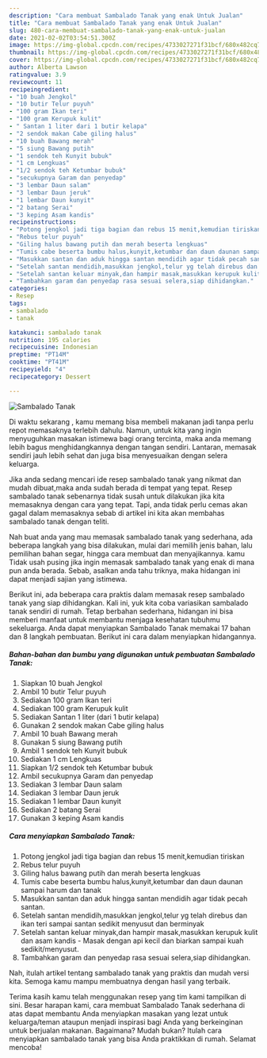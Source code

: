 ```yaml
---
description: "Cara membuat Sambalado Tanak yang enak Untuk Jualan"
title: "Cara membuat Sambalado Tanak yang enak Untuk Jualan"
slug: 480-cara-membuat-sambalado-tanak-yang-enak-untuk-jualan
date: 2021-02-02T03:54:51.300Z
image: https://img-global.cpcdn.com/recipes/4733027271f31bcf/680x482cq70/sambalado-tanak-foto-resep-utama.jpg
thumbnail: https://img-global.cpcdn.com/recipes/4733027271f31bcf/680x482cq70/sambalado-tanak-foto-resep-utama.jpg
cover: https://img-global.cpcdn.com/recipes/4733027271f31bcf/680x482cq70/sambalado-tanak-foto-resep-utama.jpg
author: Alberta Lawson
ratingvalue: 3.9
reviewcount: 11
recipeingredient:
- "10 buah Jengkol"
- "10 butir Telur puyuh"
- "100 gram Ikan teri"
- "100 gram Kerupuk kulit"
- " Santan 1 liter dari 1 butir kelapa"
- "2 sendok makan Cabe giling halus"
- "10 buah Bawang merah"
- "5 siung Bawang putih"
- "1 sendok teh Kunyit bubuk"
- "1 cm Lengkuas"
- "1/2 sendok teh Ketumbar bubuk"
- "secukupnya Garam dan penyedap"
- "3 lembar Daun salam"
- "3 lembar Daun jeruk"
- "1 lembar Daun kunyit"
- "2 batang Serai"
- "3 keping Asam kandis"
recipeinstructions:
- "Potong jengkol jadi tiga bagian dan rebus 15 menit,kemudian tiriskan"
- "Rebus telur puyuh"
- "Giling halus bawang putih dan merah beserta lengkuas"
- "Tumis cabe beserta bumbu halus,kunyit,ketumbar dan daun daunan sampai harum dan tanak"
- "Masukkan santan dan aduk hingga santan mendidih agar tidak pecah santan."
- "Setelah santan mendidih,masukkan jengkol,telur yg telah direbus dan ikan teri sampai santan sedikit menyusut dan berminyak"
- "Setelah santan keluar minyak,dan hampir masak,masukkan kerupuk kulit dan asam kandis Masak dengan api kecil dan biarkan sampai kuah sedikit/menyusut."
- "Tambahkan garam dan penyedap rasa sesuai selera,siap dihidangkan."
categories:
- Resep
tags:
- sambalado
- tanak

katakunci: sambalado tanak 
nutrition: 195 calories
recipecuisine: Indonesian
preptime: "PT14M"
cooktime: "PT41M"
recipeyield: "4"
recipecategory: Dessert

---
```



![Sambalado Tanak](https://img-global.cpcdn.com/recipes/4733027271f31bcf/680x482cq70/sambalado-tanak-foto-resep-utama.jpg)

Di waktu  sekarang , kamu memang bisa membeli makanan jadi tanpa perlu repot memasaknya terlebih dahulu. Namun, untuk kita yang ingin menyuguhkan masakan istimewa bagi orang tercinta, maka anda memang lebih bagus menghidangkannya dengan tangan sendiri. Lantaran, memasak sendiri jauh lebih sehat dan juga bisa menyesuaikan dengan selera keluarga.

Jika anda sedang mencari ide resep sambalado tanak yang nikmat dan mudah dibuat,maka anda sudah berada di tempat yang tepat. Resep sambalado tanak  sebenarnya tidak susah untuk dilakukan jika kita memasaknya dengan cara yang tepat. Tapi, anda tidak perlu cemas akan gagal dalam memasaknya 
sebab di artikel ini kita akan membahas sambalado tanak dengan teliti.  



Nah buat anda yang mau memasak sambalado tanak yang sederhana, ada beberapa langkah yang bisa dilakukan, mulai dari memilih jenis bahan, lalu pemilihan bahan segar, hingga cara membuat dan menyajikannya. kamu Tidak usah pusing jika ingin memasak sambalado tanak yang enak di mana pun anda berada. Sebab, asalkan anda  tahu triknya, maka hidangan ini dapat menjadi sajian yang istimewa.

Berikut ini, ada beberapa cara praktis  dalam memasak resep sambalado tanak yang siap dihidangkan. Kali ini, yuk kita coba variasikan sambalado tanak sendiri di rumah. Tetap berbahan sederhana, hidangan ini bisa memberi manfaat untuk membantu menjaga kesehatan tubuhmu sekeluarga. Anda dapat menyiapkan Sambalado Tanak memakai 17 bahan dan 8 langkah pembuatan. Berikut ini cara dalam menyiapkan hidangannya.

<!--inarticleads1-->

##### Bahan-bahan dan bumbu yang digunakan untuk pembuatan Sambalado Tanak:

1. Siapkan 10 buah Jengkol
1. Ambil 10 butir Telur puyuh
1. Sediakan 100 gram Ikan teri
1. Sediakan 100 gram Kerupuk kulit
1. Sediakan  Santan 1 liter (dari 1 butir kelapa)
1. Gunakan 2 sendok makan Cabe giling halus
1. Ambil 10 buah Bawang merah
1. Gunakan 5 siung Bawang putih
1. Ambil 1 sendok teh Kunyit bubuk
1. Sediakan 1 cm Lengkuas
1. Siapkan 1/2 sendok teh Ketumbar bubuk
1. Ambil secukupnya Garam dan penyedap
1. Sediakan 3 lembar Daun salam
1. Sediakan 3 lembar Daun jeruk
1. Sediakan 1 lembar Daun kunyit
1. Sediakan 2 batang Serai
1. Gunakan 3 keping Asam kandis




<!--inarticleads2-->

##### Cara menyiapkan Sambalado Tanak:

1. Potong jengkol jadi tiga bagian dan rebus 15 menit,kemudian tiriskan
1. Rebus telur puyuh
1. Giling halus bawang putih dan merah beserta lengkuas
1. Tumis cabe beserta bumbu halus,kunyit,ketumbar dan daun daunan sampai harum dan tanak
1. Masukkan santan dan aduk hingga santan mendidih agar tidak pecah santan.
1. Setelah santan mendidih,masukkan jengkol,telur yg telah direbus dan ikan teri sampai santan sedikit menyusut dan berminyak
1. Setelah santan keluar minyak,dan hampir masak,masukkan kerupuk kulit dan asam kandis - Masak dengan api kecil dan biarkan sampai kuah sedikit/menyusut.
1. Tambahkan garam dan penyedap rasa sesuai selera,siap dihidangkan.




Nah, itulah artikel tentang  sambalado tanak  yang praktis dan mudah versi kita. Semoga kamu mampu membuatnya dengan hasil yang terbaik. 

Terima kasih kamu telah menggunakan resep yang tim kami tampilkan di sini. Besar harapan kami, cara membuat  Sambalado Tanak sederhana di atas dapat membantu Anda menyiapkan masakan yang lezat untuk keluarga/teman ataupun menjadi inspirasi bagi Anda yang berkeinginan untuk berjualan makanan. Bagaimana? Mudah bukan? Itulah cara menyiapkan sambalado tanak yang bisa Anda praktikkan di rumah. Selamat mencoba!


